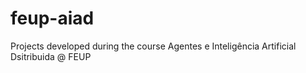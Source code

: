 # feup-aiad
Projects developed during the course Agentes e Inteligência Artificial Dsitribuida @ FEUP
